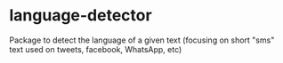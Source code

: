 # language-detector
Package to detect the language of a given text (focusing on short "sms" text used on tweets, facebook, WhatsApp, etc)
